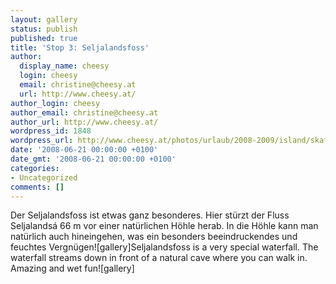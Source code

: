 ```yaml
---
layout: gallery
status: publish
published: true
title: 'Stop 3: Seljalandsfoss'
author:
  display_name: cheesy
  login: cheesy
  email: christine@cheesy.at
  url: http://www.cheesy.at/
author_login: cheesy
author_email: christine@cheesy.at
author_url: http://www.cheesy.at/
wordpress_id: 1848
wordpress_url: http://www.cheesy.at/photos/urlaub/2008-2009/island/skaftafell-efstidalur/seljalandsfoss/
date: '2008-06-21 00:00:00 +0100'
date_gmt: '2008-06-21 00:00:00 +0100'
categories:
- Uncategorized
comments: []
---
```

<!--:de-->Der Seljalandsfoss ist etwas ganz besonderes. Hier stürzt der Fluss Seljalandsá 66 m vor einer natürlichen Höhle herab. In die Höhle kann man natürlich auch hineingehen, was ein besonders beeindruckendes und feuchtes Vergnügen![gallery]<!--:--><!--:en-->Seljalandsfoss is a very special waterfall. The waterfall streams down in front of a natural cave where you can walk in. Amazing and wet fun![gallery]<!--:-->
